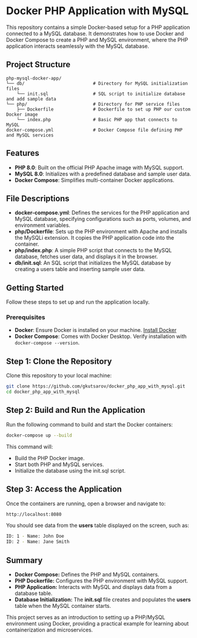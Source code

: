# Docker PHP Application with MySQL

This repository contains a simple Docker-based setup for a PHP application connected to a MySQL database. It demonstrates how to use Docker and Docker Compose to create a PHP and MySQL environment, where the PHP application interacts seamlessly with the MySQL database.

## Project Structure

```
php-mysql-docker-app/
└── db/                          # Directory for MySQL initialization files
    └── init.sql                 # SQL script to initialize database and add sample data
└── php/                         # Directory for PHP service files
    ├── Dockerfile               # Dockerfile to set up PHP our custom Docker image
    └── index.php                # Basic PHP app that connects to MySQL
docker-compose.yml               # Docker Compose file defining PHP and MySQL services
```

## Features

- **PHP 8.0**: Built on the official PHP Apache image with MySQL support.
- **MySQL 8.0**: Initializes with a predefined database and sample user data.
- **Docker Compose**: Simplifies multi-container Docker applications.

## File Descriptions

- **docker-compose.yml**: Defines the services for the PHP application and MySQL database, specifying configurations such as ports, volumes, and environment variables.
- **php/Dockerfile**: Sets up the PHP environment with Apache and installs the MySQLi extension. It copies the PHP application code into the container.
- **php/index.php**: A simple PHP script that connects to the MySQL database, fetches user data, and displays it in the browser.
- **db/init.sql**: An SQL script that initializes the MySQL database by creating a users table and inserting sample user data.

## Getting Started

Follow these steps to set up and run the application locally.

### Prerequisites

- **Docker**: Ensure Docker is installed on your machine. [Install Docker](https://docs.docker.com/get-docker/)
- **Docker Compose**: Comes with Docker Desktop. Verify installation with `docker-compose --version`.

## Step 1: Clone the Repository

Clone this repository to your local machine:

```bash
git clone https://github.com/gkutsarov/docker_php_app_with_mysql.git
cd docker_php_app_with_mysql
```

## Step 2: Build and Run the Application

Run the following command to build and start the Docker containers:

```bash
docker-compose up --build
```

This command will:
- Build the PHP Docker image.
- Start both PHP and MySQL services.
- Initialize the database using the init.sql script.

## Step 3: Access the Application

Once the containers are running, open a browser and navigate to:

```bash
http://localhost:8080
```

You should see data from the **users** table displayed on the screen, such as:

```bash
ID: 1 - Name: John Doe
ID: 2 - Name: Jane Smith
```

## Summary

- **Docker Compose:** Defines the PHP and MySQL containers.
- **PHP Dockerfile:** Configures the PHP environment with MySQL support.
- **PHP Application:** Interacts with MySQL and displays data from a database table.
- **Database Initialization:** The **init.sql** file creates and populates the **users** table when the MySQL container starts.

This project serves as an introduction to setting up a PHP/MySQL environment using Docker, providing a practical example for learning about containerization and microservices.



